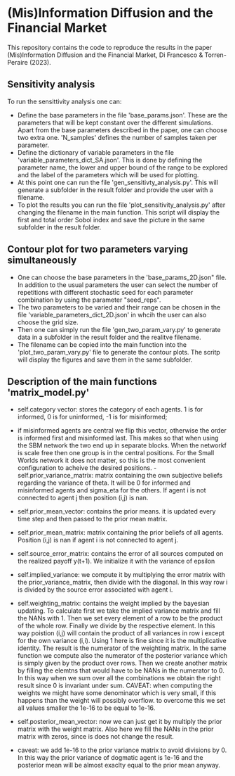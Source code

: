 # (Mis)Information Diffusion and the Financial Market
This repository contains the code to reproduce the results in the paper (Mis)Information Diffusion and the Financial Market, Di Francesco & Torren-Peraire (2023). 


## Sensitivity analysis
To run the sensittivity analysis one can:
- Define the base parameters in the file 'base_params.json'. These are the parameters that will be kept constant over the different simulations. Apart from the base parameters described in the paper, one can choose two extra one. 'N_samples' defines the number of samples taken per parameter.
- Define the dictionary of variable parameters in the file 'variable_parameters_dict_SA.json'. This is done by defining the parameter name, the lower and upper bound of the range to be explored and the label of the parameters which will be used for plotting.
- At this point one can run the file 'gen_sensitivty_analysis.py'. This will generate a subfolder in the result folder and provide the user with a filename.
- To plot the results you can run the file 'plot_sensitivity_analysis.py' after changing the filename in the main function. This script will display the first and total order Sobol index and save the picture in the same subfolder in the result folder.

## Contour plot for two parameters varying simultaneously
- One can choose the base parameters in the 'base_params_2D.json" file. In addition to the usual parameters the user can select the number of repetitions with different stochastic seed for each parameter combination by using the parameter "seed_reps".
- The two parameters to be varied and their range can be chosen in the file 'variable_parameters_dict_2D.json' in whcih the user can also choose the grid size.
- Then one can simply run the file 'gen_two_param_vary.py' to generate data in a subfolder in the result folder and the realitve filename.
- The filename can be copied into the main function into the 'plot_two_param_vary.py' file to generate the contour plots. The scritp will display the figures and save them in the same subfolder.

## Description of the main functions 'matrix_model.py'
- self.category vector: stores the category of each agents. 1 is for informed, 0 is for uninformed, -1 is for misinformed;
- if misinformed agents are central we flip this vector, otherwise the order is informed first and misinformed last. This makes so that when using the SBM network the two end up in separate blocks.
When the networkf is scale free then one group is in the central positions. For the Small Worlds network it does not matter, so this is the most convenient configuration to acheive the desired positions.
-self.prior_variance_matrix: matrix containing the own subjective beliefs regarding the variance of theta. It will be 0 for informed and misinformed agents and sigma_eta for the others. If agent i is not connected to agent j then position (i,j) is nan.
- self.prior_mean_vector: contains the prior means. it is updated every time step and then passed to the prior mean matrix.
- self.prior_mean_matrix: matrix containing the prior beliefs of all agents. Position (i,j) is nan if agent i is not connected to agent j.
- self.source_error_matrix: contains the error of all sources computed on the realized payoff y(t+1). We initialize it with the variance of epsilon
- self.implied_variance: we compute it by multiplying the error matrix with the prior_variance_matrix, then divide with the diagonal. In this way row i is divided by the source error associated with agent i.
- self.weighting_matrix: contains the weight implied by the bayesian updating. To calculate first we take the implied variance matrix and fill the NANs with 1. Then we set every element of a row to be the product of the whole row. Finally we divide by the respective element. In this way poistion (i,j) will contain the product of all variances in row i except for the own variance (i,i). Using 1 here is fine since it is the multiplicative identity. The result is the numerator of the weighting matrix. In the same function we compute also the numerator of the posterior variance which is simply given by the product over rows.
Then we create another matrix by filling the elemtns that would have to be NANs in the numerator to 0. In this way when we sum over all the combinations we obtain the right result since 0 is invariant under sum. CAVEAT: when computing the weights we might have some denominator which is very small, if this happens than the weight will possibly overflow. to overcome this we set all values smaller the 1e-16 to be equal to 1e-16.
- self.posterior_mean_vector: now we can just get it by multiply the prior matrix with the weight matrix. Also here we fill the NANs in the prior matrix with zeros, since is does not change the result.

- caveat: we add 1e-16 to the prior variance matrix to avoid divisions by 0. In this way the prior variance of dogmatic agent is 1e-16 and the posterior mean will be almost exaclty equal to the prior mean anyway.


